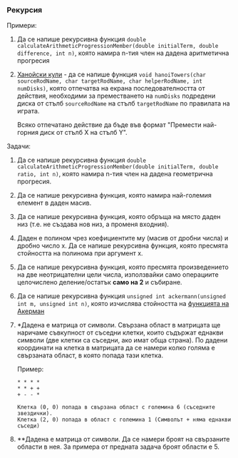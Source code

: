 ### Рекурсия

Примери:
1. Да се напише рекурсивна функция `double calculateArithmeticProgressionMember(double initialTerm, double difference, int n)`,
   която намира n-тия член на дадена аритметична прогресия
1. [Ханойски кули](https://bg.wikipedia.org/wiki/%D0%A5%D0%B0%D0%BD%D0%BE%D0%B9%D1%81%D0%BA%D0%B0_%D0%BA%D1%83%D0%BB%D0%B0) -
   да се напише функция `void hanoiTowers(char sourceRodName, char targetRodName, char helperRodName, int numDisks)`,
   която отпечатва на екрана последователността от действия, необходими за преместването на `numDisks` подредени диска от
   стълб `sourceRodName` на стълб `targetRodName` по правилата на играта.
   
   Всяко отпечатано действие да бъде във формат "Премести най-горния диск от стълб X на стълб Y".
   
Задачи:
1. Да се напише рекурсивна функция `double calculateArithmeticProgressionMember(double initialTerm, double ratio, int n)`,
   която намира n-тия член на дадена геометрична прогресия.
1. Да се напише рекурсивна функция, която намира най-големия елемент в даден масив.
1. Да се напише рекурсивна функция, която обръща на място даден низ (т.е. не създава нов низ, а променя входния).
1. Даден е полином чрез коефициентите му (масив от дробни числа) и дробно число x.
   Да се напише рекурсивна функция, която пресмята стойността на полинома при аргумент х.
1. Да се напише рекурсивна функция, която пресмята произведението на две неотрицателни цели числа,
   използвайки само операциите целочислено деление/остатък **само на 2** и събиране.
1. Да се напише рекурсивна функция `unsigned int ackermann(unsigned int m, unsigned int n)`,
   която изчислява стойността на [функцията на Акерман](https://en.wikipedia.org/wiki/Ackermann_function)


1. *Дадена е матрица от символи. Свързана област в матрицата ще наричаме съвкупност от съседни клетки, които съдържат еднакви символи
   (две клетки са съседни, ако имат обща страна). По дадени координати на клетка в матрицата да се намери колко голяма е свързаната област,
   в която попада тази клетка.
   
   Пример:
   
   ```
   * * * *
   * * + +
   + - - *
   
   Клетка (0, 0) попада в свързана област с големина 6 (съседните звездички).
   Клетка (2, 0) попада в област с големина 1 (Символът + няма еднакви съседи)
   ```
   
1. **Дадена е матрица от символи. Да се намери броят на свързаните области в нея. За примера от предната задача броят области е 5.
   
